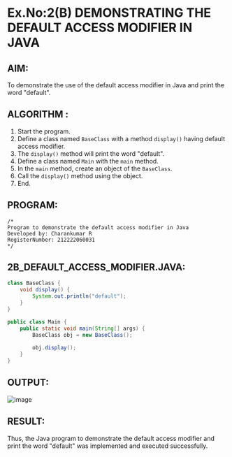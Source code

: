 # Ex.No:2(B) DEMONSTRATING THE DEFAULT ACCESS MODIFIER IN JAVA

## AIM:
To demonstrate the use of the default access modifier in Java and print the word "default".

## ALGORITHM :
1. Start the program.
2. Define a class named `BaseClass` with a method `display()` having default access modifier.
3. The `display()` method will print the word "default".
4. Define a class named `Main` with the `main` method.
5. In the `main` method, create an object of the `BaseClass`.
6. Call the `display()` method using the object.
7. End.

## PROGRAM:
```
/*
Program to demonstrate the default access modifier in Java
Developed by: Charankumar R
RegisterNumber: 212222060031
*/
```

## 2B_DEFAULT_ACCESS_MODIFIER.JAVA:
```java
class BaseClass {
    void display() {
        System.out.println("default");
    }
}

public class Main {
    public static void main(String[] args) {
        BaseClass obj = new BaseClass();
        
        obj.display(); 
    }
}
```

## OUTPUT:
![image](https://github.com/user-attachments/assets/8993a4a3-a0b6-4570-bc92-8095fcb84a53)




## RESULT:
Thus, the Java program to demonstrate the default access modifier and print the word "default" was implemented and executed successfully.
